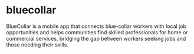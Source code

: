 # bluecollar
BlueCollar is a mobile app that connects blue-collar workers with local job opportunities and helps communities find skilled professionals for home or commercial services, bridging the gap between workers seeking jobs and those needing their skills.
